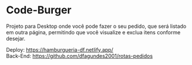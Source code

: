 # Code-Burger

Projeto para Desktop onde você pode fazer o seu pedido, que será listado em outra página, permitindo que você visualize e exclua itens conforme desejar.

Deploy: https://hamburgueria-df.netlify.app/ <br>
Back-End: https://github.com/dfagundes2001/rotas-pedidos
